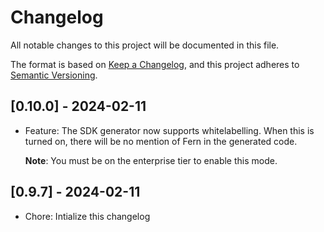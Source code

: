 # Changelog

All notable changes to this project will be documented in this file.

The format is based on [Keep a Changelog](https://keepachangelog.com/en/1.0.0/),
and this project adheres to [Semantic Versioning](https://semver.org/spec/v2.0.0.html).

## [0.10.0] - 2024-02-11
- Feature: The SDK generator now supports whitelabelling. When this is turned on, 
  there will be no mention of Fern in the generated code. 

  **Note**: You must be on the enterprise tier to enable this mode. 

## [0.9.7] - 2024-02-11

- Chore: Intialize this changelog
